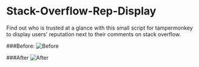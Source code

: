 # Stack-Overflow-Rep-Display
Find out who is trusted at a glance with this small script for tampermonkey to display users' reputation next to their comments on stack overflow.


###Before:
![Before](http://i.imgur.com/SKc1ZQd.png)


###After
![After](http://i.imgur.com/hngHckD.png)
